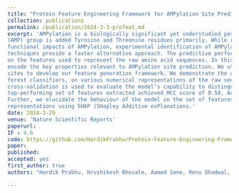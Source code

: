 ```yaml
---
title: "Protein Feature Engineering Framework for AMPylation Site Prediction"
collection: publications
permalink: /publication/2024-3-3-profeat.md
excerpt: 'AMPylation is a biologically significant yet understudied post-translational modification where an adenosine monophosphate
(AMP) group is added Tyrosine and Threonine residues primarily. While recent work has illuminated the prevalence and
functional impacts of AMPylation, experimental identification of AMPylation sites remains challenging. Computational prediction
techniques provide a faster alternative approach. The predictive performance of machine learning models is highly dependent
on the features used to represent the raw amino acid sequences. In this work, we introduce a novel feature extraction pipeline to
encode the key properties relevant to AMPylation site prediction. We utilize a recently published dataset of curated AMPylation
sites to develop our feature generation framework. We demonstrate the utility of our extracted features by training random
forest classifiers, on various numerical representations of the raw sequences extracted with the help of our framework. 10-fold
cross-validation is used to evaluate the model’s capability to distinguish between AMPylated and non-AMPylated sites. The
top-performing set of features extracted achieved MCC score of 0.58, Accuracy of 0.8, AUC-ROC of 0.85 and F1 score of 0.73.
Further, we elucidate the behaviour of the model on the set of features consisting of monogram and bigram counts for various
representations using SHAP (SHapley Additive exPlanations.'
date: 2024-3-29
venue: 'Nature Scientific Reports'
paperurl:
IF : 4.6 
code: https://github.com/HardikPrabhu/Protein-Feature-Engineering-Framework-for-AMPylation-Site-Prediction
paper: 
published: 
accepted: yes
first_author: true
authors: "Hardik Prabhu, Hrushikesh Bhosale, Aamod Sane, Renu Dhadwal, Vigneshwar Ramakrishnan, Jayaraman Valadi"

---
```



    

